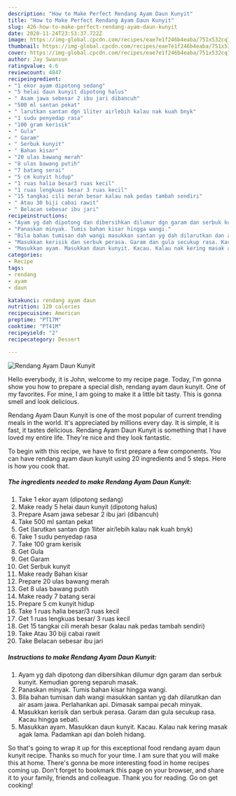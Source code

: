 ```yaml
---
description: "How to Make Perfect Rendang Ayam Daun Kunyit"
title: "How to Make Perfect Rendang Ayam Daun Kunyit"
slug: 426-how-to-make-perfect-rendang-ayam-daun-kunyit
date: 2020-11-24T23:53:37.722Z
image: https://img-global.cpcdn.com/recipes/eae7e1f246b4eaba/751x532cq70/rendang-ayam-daun-kunyit-resipi-foto-utama.jpg
thumbnail: https://img-global.cpcdn.com/recipes/eae7e1f246b4eaba/751x532cq70/rendang-ayam-daun-kunyit-resipi-foto-utama.jpg
cover: https://img-global.cpcdn.com/recipes/eae7e1f246b4eaba/751x532cq70/rendang-ayam-daun-kunyit-resipi-foto-utama.jpg
author: Jay Swanson
ratingvalue: 4.6
reviewcount: 4847
recipeingredient:
- "1 ekor ayam dipotong sedang"
- "5 helai daun kunyit dipotong halus"
- " Asam jawa sebesar 2 ibu jari dibancuh"
- "500 ml santan pekat"
- " larutkan santan dgn 1liter airlebih kalau nak kuah bnyk"
- "1 sudu penyedap rasa"
- "100 gram kerisik"
- " Gula"
- " Garam"
- " Serbuk kunyit"
- " Bahan kisar"
- "20 ulas bawang merah"
- "8 ulas bawang putih"
- "7 batang serai"
- "5 cm kunyit hidup"
- "1 ruas halia besar3 ruas kecil"
- "1 ruas lengkuas besar 3 ruas kecil"
- "15 tangkai cili merah besar kalau nak pedas tambah sendiri"
- " Atau 30 biji cabai rawit"
- " Belacan sebesar ibu jari"
recipeinstructions:
- "Ayam yg dah dipotong dan dibersihkan dilumur dgn garam dan serbuk kunyit. Kemudian goreng separuh masak."
- "Panaskan minyak. Tumis bahan kisar hingga wangi."
- "Bila bahan tumisan dah wangi masukkan santan yg dah dilarutkan dan air asam jawa. Perlahankan api. Dimasak sampai pecah minyak."
- "Masukkan kerisik dan serbuk perasa. Garam dan gula secukup rasa. Kacau hingga sebati."
- "Masukkan ayam. Masukkan daun kunyit. Kacau. Kalau nak kering masak agak lama. Padamkan api dan boleh hidang."
categories:
- Recipe
tags:
- rendang
- ayam
- daun

katakunci: rendang ayam daun 
nutrition: 120 calories
recipecuisine: American
preptime: "PT17M"
cooktime: "PT41M"
recipeyield: "2"
recipecategory: Dessert

---
```



![Rendang Ayam Daun Kunyit](https://img-global.cpcdn.com/recipes/eae7e1f246b4eaba/751x532cq70/rendang-ayam-daun-kunyit-resipi-foto-utama.jpg)

Hello everybody, it is John, welcome to my recipe page. Today, I'm gonna show you how to prepare a special dish, rendang ayam daun kunyit. One of my favorites. For mine, I am going to make it a little bit tasty. This is gonna smell and look delicious.



Rendang Ayam Daun Kunyit is one of the most popular of current trending meals in the world. It's appreciated by millions every day. It is simple, it is fast, it tastes delicious. Rendang Ayam Daun Kunyit is something that I have loved my entire life. They're nice and they look fantastic.


To begin with this recipe, we have to first prepare a few components. You can have rendang ayam daun kunyit using 20 ingredients and 5 steps. Here is how you cook that.

<!--inarticleads1-->

##### The ingredients needed to make Rendang Ayam Daun Kunyit:

1. Take 1 ekor ayam (dipotong sedang)
1. Make ready 5 helai daun kunyit (dipotong halus)
1. Prepare  Asam jawa sebesar 2 ibu jari (dibancuh)
1. Take 500 ml santan pekat
1. Get  (larutkan santan dgn 1liter air/lebih kalau nak kuah bnyk)
1. Take 1 sudu penyedap rasa
1. Take 100 gram kerisik
1. Get  Gula
1. Get  Garam
1. Get  Serbuk kunyit
1. Make ready  Bahan kisar
1. Prepare 20 ulas bawang merah
1. Get 8 ulas bawang putih
1. Make ready 7 batang serai
1. Prepare 5 cm kunyit hidup
1. Take 1 ruas halia besar/3 ruas kecil
1. Get 1 ruas lengkuas besar/ 3 ruas kecil
1. Get 15 tangkai cili merah besar (kalau nak pedas tambah sendiri)
1. Take  Atau 30 biji cabai rawit
1. Take  Belacan sebesar ibu jari




<!--inarticleads2-->

##### Instructions to make Rendang Ayam Daun Kunyit:

1. Ayam yg dah dipotong dan dibersihkan dilumur dgn garam dan serbuk kunyit. Kemudian goreng separuh masak.
1. Panaskan minyak. Tumis bahan kisar hingga wangi.
1. Bila bahan tumisan dah wangi masukkan santan yg dah dilarutkan dan air asam jawa. Perlahankan api. Dimasak sampai pecah minyak.
1. Masukkan kerisik dan serbuk perasa. Garam dan gula secukup rasa. Kacau hingga sebati.
1. Masukkan ayam. Masukkan daun kunyit. Kacau. Kalau nak kering masak agak lama. Padamkan api dan boleh hidang.




So that's going to wrap it up for this exceptional food rendang ayam daun kunyit recipe. Thanks so much for your time. I am sure that you will make this at home. There's gonna be more interesting food in home recipes coming up. Don't forget to bookmark this page on your browser, and share it to your family, friends and colleague. Thank you for reading. Go on get cooking!
